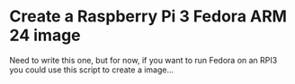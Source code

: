 # Create a Raspberry Pi 3 Fedora ARM 24 image

Need to write this one, but for now, if you want to run Fedora on an RPI3 you could use this script to create a image...
